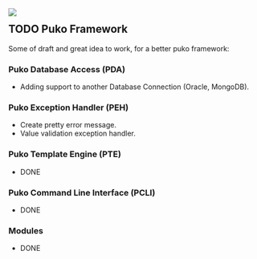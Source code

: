 <img align="left" src="https://4.bp.blogspot.com/-5-ZTEcgqYU4/Wy_GAT3k3qI/AAAAAAAAFhw/X0n1kq0QrckmTf009xWUU_kseNZJWQScgCLcBGAs/s1600/puko-material-50.png">

## TODO Puko Framework

Some of draft and great idea to work, for a better puko framework:

### Puko Database Access (PDA)
* Adding support to another Database Connection (Oracle, MongoDB).

### Puko Exception Handler (PEH)
* Create pretty error message.
* Value validation exception handler.

### Puko Template Engine (PTE)
* DONE

### Puko Command Line Interface (PCLI)
* DONE

### Modules
* DONE